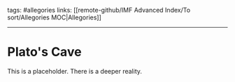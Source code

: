 tags: #allegories
links: [[remote-github/IMF Advanced Index/To sort/Allegories MOC|Allegories]]

---
# Plato's Cave
This is a placeholder. There is a deeper reality.
